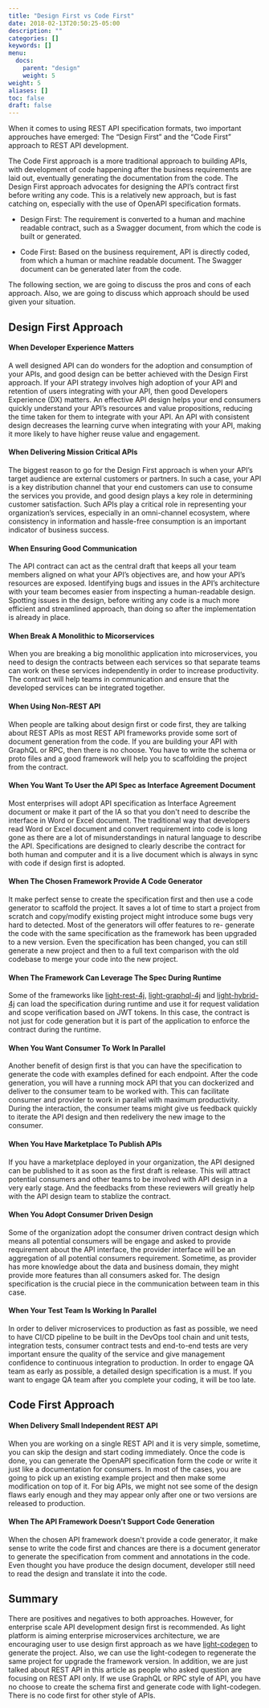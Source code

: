 ```yaml
---
title: "Design First vs Code First"
date: 2018-02-13T20:50:25-05:00
description: ""
categories: []
keywords: []
menu:
  docs:
    parent: "design"
    weight: 5
weight: 5
aliases: []
toc: false
draft: false
---
```


When it comes to using REST API specification formats, two important approuches have emerged: 
The “Design First” and the “Code First” approach to REST API development.

The Code First approach is a more traditional approach to building APIs, with development of 
code happening after the business requirements are laid out, eventually generating the 
documentation from the code. The Design First approach advocates for designing the API’s contract 
first before writing any code. This is a relatively new approach, but is fast catching on, especially 
with the use of OpenAPI specification formats.

* Design First: The requirement is converted to a human and machine readable contract, such as a 
Swagger document, from which the code is built or generated.

* Code First: Based on the business requirement, API is directly coded, from which a human or machine 
readable document. The Swagger document can be generated later from the code.  

The following section, we are going to discuss the pros and cons of each approach. Also, we are
going to discuss which approach should be used given your situation.  

## Design First Approach

#### When Developer Experience Matters

A well designed API can do wonders for the adoption and consumption of your APIs, and good design 
can be better achieved with the Design First approach. If your API strategy involves high adoption 
of your API and retention of users integrating with your API, then good Developers Experience (DX) 
matters. An effective API design helps your end consumers quickly understand your API’s resources 
and value propositions, reducing the time taken for them to integrate with your API. An API with 
consistent design decreases the learning curve when integrating with your API, making it more likely 
to have higher reuse value and engagement.


#### When Delivering Mission Critical APIs

The biggest reason to go for the Design First approach is when your API’s target audience are external 
customers or partners. In such a case, your API is a key distribution channel that your end customers 
can use to consume the services you provide, and good design plays a key role in determining customer 
satisfaction. Such APIs play a critical role in representing your organization’s services, especially 
in an omni-channel ecosystem, where consistency in information and hassle-free consumption is an 
important indicator of business success.

#### When Ensuring Good Communication

The API contract can act as the central draft that keeps all your team members aligned on what your 
API’s objectives are, and how your API’s resources are exposed. Identifying bugs and issues in the 
API’s architecture with your team becomes easier from inspecting a human-readable design. Spotting 
issues in the design, before writing any code is a much more efficient and streamlined approach, 
than doing so after the implementation is already in place.    

#### When Break A Monolithic to Micorservices

When you are breaking a big monolithic application into microservices, you need to design the
contracts between each services so that separate teams can work on these services independently
in order to increase productivity. The contract will help teams in communication and ensure that
the developed services can be integrated together. 

#### When Using Non-REST API

When people are talking about design first or code first, they are talking about REST APIs as
most REST API frameworks provide some sort of document generation from the code. If you are building
your API with GraphQL or RPC, then there is no choose. You have to write the schema or proto files
and a good framework will help you to scaffolding the project from the contract. 
 
#### When You Want To User the API Spec as Interface Agreement Document

Most enterprises will adopt API specification as Interface Agreement document or make it part of 
the IA so that you don't need to describe the interface in Word or Excel document. The traditional
way that developers read Word or Excel document and convert requirement into code is long gone as
there are a lot of misunderstandings in natural language to describe the API. Specifications are
designed to clearly describe the contract for both human and computer and it is a live document
which is always in sync with code if design first is adopted. 


#### When The Chosen Framework Provide A Code Generator

It make perfect sense to create the specification first and then use a code generator to scaffold
the project. It saves a lot of time to start a project from scratch and copy/modify existing project
might introduce some bugs very hard to detected. Most of the generators will offer features to re-
generate the code with the same specification as the framework has been upgraded to a new version. 
Even the specification has been changed, you can still generate a new project and then to a full
text comparison with the old codebase to merge your code into the new project. 


#### When The Framework Can Leverage The Spec During Runtime

Some of the frameworks like [light-rest-4j][], [light-graphql-4j][] and [light-hybrid-4j][] can 
load the specification during runtime and use it for request validation and scope verification
based on JWT tokens. In this case, the contract is not just for code generation but it is part
of the application to enforce the contract during the runtime. 

#### When You Want Consumer To Work In Parallel

Another benefit of design first is that you can have the specification to generate the code with
examples defined for each endpoint. After the code generation, you will have a running mock API
that you can dockerized and deliver to the consumer team to be worked with. This can facilitate
consumer and provider to work in parallel with maximum productivity. During the interaction, the
consumer teams might give us feedback quickly to iterate the API design and then redelivery the
new image to the consumer. 

#### When You Have Marketplace To Publish APIs

If you have a marketplace deployed in your organization, the API designed can be published to
it as soon as the first draft is release. This will attract potential consumers and other teams
to be involved with API design in a very early stage. And the feedbacks from these reviewers
will greatly help with the API design team to stablize the contract. 

#### When You Adopt Consumer Driven Design

Some of the organization adopt the consumer driven contract design which means all potential
consumers will be engage and asked to provide requirement about the API interface, the provider
interface will be an aggregation of all potential consumers requirement. Sometime, as provider
has more knowledge about the data and business domain, they might provide more features than
all consumers asked for. The design specification is the crucial piece in the communication
between team in this case.  

#### When Your Test Team Is Working In Parallel

In order to deliver microservices to production as fast as possible, we need to have CI/CD pipeline
to be built in the DevOps tool chain and unit tests, integration tests, consumer contract tests and
end-to-end tests are very important ensure the quality of the service and give management confidence
to continuous integration to production. In order to engage QA team as early as possible, a detailed
design specification is a must. If you want to engage QA team after you complete your coding, it will
be too late.  

## Code First Approach

#### When Delivery Small Independent REST API

When you are working on a single REST API and it is very simple, sometime, you can skip the design
and start coding immediately. Once the code is done, you can generate the OpenAPI specification
form the code or write it just like a documentation for consumers. In most of the cases, you are
going to pick up an existing example project and then make some modification on top of it. For big
APIs, we might not see some of the design flaws early enough and they may appear only after one or
two versions are released to production. 

#### When The API Framework Doesn't Support Code Generation

When the chosen API framework doesn't provide a code generator, it make sense to write the code
first and chances are there is a document generator to generate the specification from comment and
annotations in the code. Even thought you have produce the design document, developer still need
to read the design and translate it into the code.  


## Summary

There are positives and negatives to both approaches. However, for enterprise scale API development
design first is recommended. As light platform is aiming enterprise microservices architecture, we
are encouraging user to use design first approach as we have [light-codegen][] to generate the project.
Also, we can use the light-codegen to regenerate the same project for upgrade the framework version. 
In addition, we are just talked about REST API in this article as people who asked question are 
focusing on REST API only. If we use GraphQL or RPC style of API, you have no choose to create the
schema first and generate code with light-codegen. There is no code first for other style of APIs. 

 
[light-rest-4j]: /style/light-rest-4j/
[light-graphql-4j]: /style/light-graphql-4j/
[light-hybrid-4j]: /style/light-hybrid-4j/
[light-codegen]: /tool/light-codegen/
[consumer driven contract]: /design/consumer-contract/

